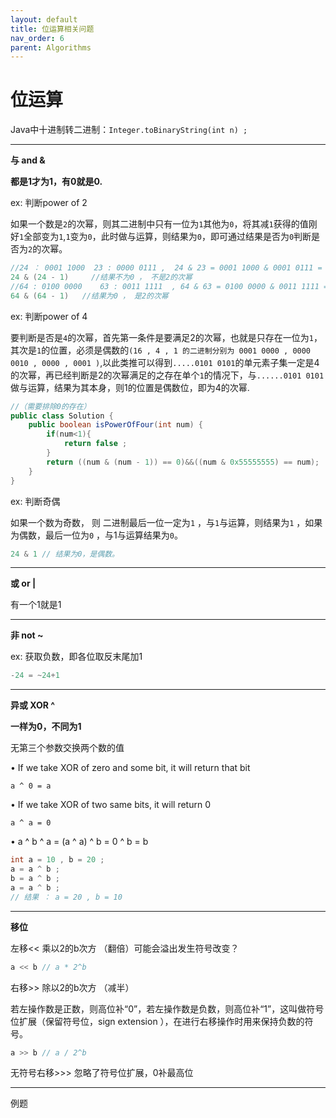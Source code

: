 ```yaml
---
layout: default
title: 位运算相关问题
nav_order: 6
parent: Algorithms
---
```


# 位运算

Java中十进制转二进制：`Integer.toBinaryString(int n) ;`

---

**与 and &**

**都是1才为1，有0就是0.**

ex: 判断power of 2

如果一个数是`2`的次幂，则其二进制中只有一位为`1`其他为`0`，将其减`1`获得的值刚好`1`全部变为`1`,`1`变为`0`，此时做与运算，则结果为`0`，即可通过结果是否为`0`判断是否为`2`的次幂。

```java
//24 ： 0001 1000  23 : 0000 0111 ,  24 & 23 = 0001 1000 & 0001 0111 = 16
24 & (24 - 1)     //结果不为0 ， 不是2的次幂
//64 : 0100 0000    63 : 0011 1111  , 64 & 63 = 0100 0000 & 0011 1111 =0
64 & (64 - 1)   //结果为0 ， 是2的次幂
```

ex: 判断power of 4

要判断是否是`4`的次幂，首先第一条件是要满足2的次幂，也就是只存在一位为`1`，其次是`1`的位置，必须是偶数的`(16 , 4 , 1 的二进制分别为 0001 0000 , 0000 0010 , 0000 , 0001 )`,以此类推可以得到`.....0101 0101`的单元素子集一定是4的次幂，再已经判断是2的次幂满足的之存在单个`1`的情况下，与`......0101 0101`做与运算，结果为其本身，则1的位置是偶数位，即为4的次幂.

```java
//（需要排除0的存在）
public class Solution {
    public boolean isPowerOfFour(int num) {
        if(num<1){
            return false ;
        }
        return ((num & (num - 1)) == 0)&&((num & 0x55555555) == num);
    }
}
```

ex: 判断奇偶

如果一个数为奇数， 则 二进制最后一位一定为`1` ，与`1`与运算，则结果为`1` ，如果为偶数，最后一位为`0` ，与1与运算结果为`0`。

```java
24 & 1 // 结果为0，是偶数。
```

---

**或 or |**

有一个1就是1

---

**非 not ~**

ex: 获取负数，即各位取反末尾加1

```java
-24 = ~24+1
```

---

**异或 XOR ^**

**一样为0，不同为1**

无第三个参数交换两个数的值

• If we take XOR of zero and some bit, it will return that bit

 	a ^ 0 = a

• If we take XOR of two same bits, it will return 0

 	a ^ a = 0

• a ^ b ^ a = (a ^ a) ^ b = 0 ^ b = b

```java
int a = 10 , b = 20 ;
a = a ^ b ;
b = a ^ b ;
a = a ^ b ;
// 结果 ： a = 20 , b = 10
```

---

**移位** 

左移<< 乘以2的b次方 （翻倍）可能会溢出发生符号改变？

```java
a << b // a * 2^b
```

右移>> 除以2的b次方 （减半）

若左操作数是正数，则高位补“0”，若左操作数是负数，则高位补“1”，这叫做符号位扩展（保留符号位，sign extension ），在进行右移操作时用来保持负数的符号。

```java
a >> b // a / 2^b
```

无符号右移>>> 忽略了符号位扩展，0补最高位

---

例题 